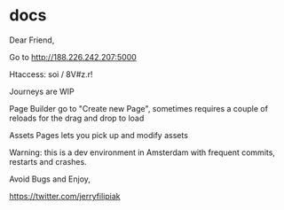 docs
====
Dear Friend,

Go to http://188.226.242.207:5000

Htaccess: soi / 8V#z.r!

Journeys are WIP

Page Builder go to "Create new Page", sometimes requires a couple of reloads for the drag and drop to load

Assets Pages lets you pick up and modify assets

Warning: this is a dev environment in Amsterdam with frequent commits, restarts and crashes.

Avoid Bugs and Enjoy,

https://twitter.com/jerryfilipiak
